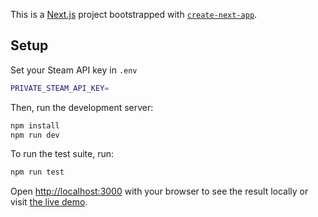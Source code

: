 This is a [Next.js](https://nextjs.org/) project bootstrapped with [`create-next-app`](https://github.com/vercel/next.js/tree/canary/packages/create-next-app).

## Setup

Set your Steam API key in `.env`

```bash
PRIVATE_STEAM_API_KEY=
```

Then, run the development server:

```bash
npm install
npm run dev
```

To run the test suite, run:

```bash
npm run test
```

Open [http://localhost:3000](http://localhost:3000) with your browser to see the result locally or visit [the live demo](https://vapour-gg.vercel.app).
